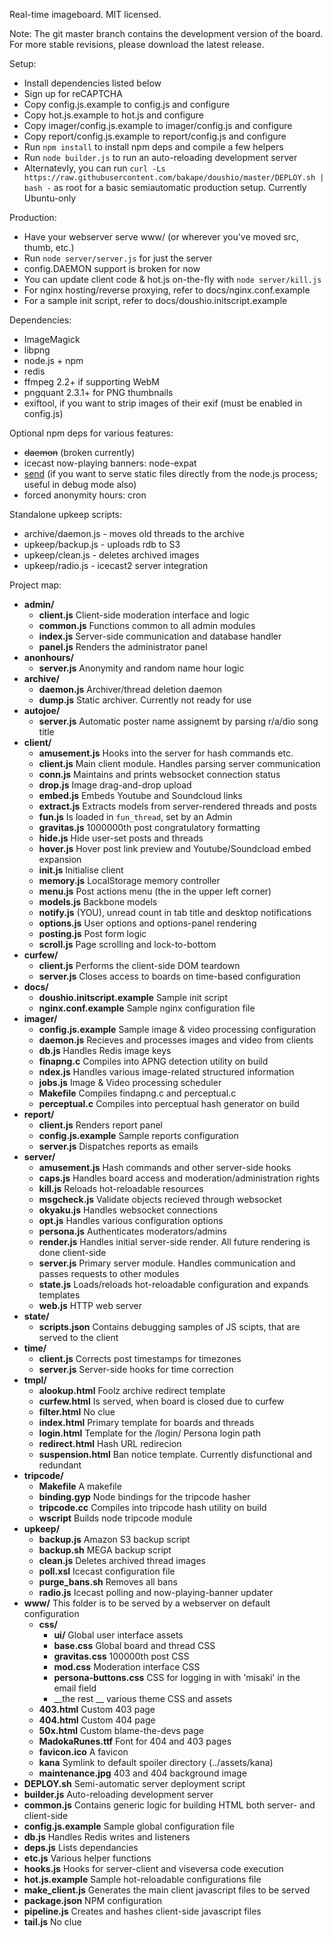 Real-time imageboard.
MIT licensed.

Note: The git master branch contains the development version of the board. For more stable revisions, please download the latest release.

Setup:

* Install dependencies listed below
* Sign up for reCAPTCHA
* Copy config.js.example to config.js and configure
* Copy hot.js.example to hot.js and configure
* Copy imager/config.js.example to imager/config.js and configure
* Copy report/config.js.example to report/config.js and configure
* Run `npm install` to install npm deps and compile a few helpers
* Run `node builder.js` to run an auto-reloading development server
* Alternatevly, you can run `curl -Ls https://raw.githubusercontent.com/bakape/doushio/master/DEPLOY.sh | bash -`
	as root for a basic semiautomatic production setup. Currently Ubuntu-only

Production:

* Have your webserver serve www/ (or wherever you've moved src, thumb, etc.)
* Run `node server/server.js` for just the server
* config.DAEMON support is broken for now
* You can update client code & hot.js on-the-fly with `node server/kill.js`
* For nginx hosting/reverse proxying, refer to docs/nginx.conf.example
* For a sample init script, refer to docs/doushio.initscript.example

Dependencies:

* ImageMagick
* libpng
* node.js + npm
* redis
* ffmpeg 2.2+ if supporting WebM
* pngquant  2.3.1+ for PNG thumbnails
* exiftool, if you want to strip images of their exif (must be enabled in config.js)

Optional npm deps for various features:

* ~~daemon~~ (broken currently)
* icecast now-playing banners: node-expat
* [send](https://github.com/visionmedia/send) (if you want to serve static files directly from the node.js process; useful in debug mode also)
* forced anonymity hours: cron

Standalone upkeep scripts:

* archive/daemon.js - moves old threads to the archive
* upkeep/backup.js - uploads rdb to S3
* upkeep/clean.js - deletes archived images
* upkeep/radio.js - icecast2 server integration

Project map:

* __admin/__
	* __client.js__		Client-side moderation interface and logic
	* __common.js__		Functions common to all admin modules
	* __index.js__		Server-side communication and database handler
	* __panel.js__		Renders the administrator panel
* __anonhours/__
	* __server.js__		Anonymity and random name hour logic
* __archive/__
	* __daemon.js__		Archiver/thread deletion daemon
	* __dump.js__		Static archiver. Currently not ready for use
* __autojoe/__
	* __server.js__		Automatic poster name assignemt by parsing r/a/dio song title
* __client/__
	* __amusement.js__	Hooks into the server for hash commands etc.
	* __client.js__		Main client module. Handles parsing server communication
	* __conn.js__		Maintains and prints websocket connection status
	* __drop.js__		Image drag-and-drop upload
	* __embed.js__		Embeds Youtube and Soundcloud links
	* __extract.js__	Extracts models from server-rendered threads and posts
	* __fun.js__		Is loaded in `fun_thread`, set by an Admin
	* __gravitas.js__	1000000th post congratulatory formatting
	* __hide.js__		Hide user-set posts and threads
	* __hover.js__		Hover post link preview and Youtube/Soundcload embed expansion
	* __init.js__		Initialise client
	* __memory.js__		LocalStorage memory controller
	* __menu.js__		Post actions menu (the in the upper left corner)
	* __models.js__		Backbone models
	* __notify.js__		(YOU), unread count in tab title and desktop notifications
	* __options.js__	User options and options-panel rendering
	* __posting.js__	Post form logic
	* __scroll.js__		Page scrolling and lock-to-bottom
* __curfew/__
	* __client.js__		Performs the client-side DOM teardown
	* __server.js__		Closes access to boards on time-based configuration
* __docs/__
	* __doushio.initscript.example__	Sample init script
	* __nginx.conf.example__			Sample nginx configuration file
* __imager/__
	* __config.js.example__	Sample image & video processing configuration
	* __daemon.js__			Recieves and processes images and video from clients
	* __db.js__				Handles Redis image keys
	* __finapng.c__			Compiles into APNG detection utility on build
	* __ndex.js__			Handles various image-related structured information
	* __jobs.js__			Image & Video processing scheduler
	* __Makefile__			Compiles findapng.c and perceptual.c
	* __perceptual.c__		Compiles into perceptual hash generator on build
* __report/__
	* __client.js__			Renders report panel
	* __config.js.example__	Sample reports configuration
	* __server.js__			Dispatches reports as emails
* __server/__
	* __amusement.js__	Hash commands and other server-side hooks
	* __caps.js__		Handles board access and moderation/administration rights
	* __kill.js__		Reloads hot-reloadable resources
	* __msgcheck.js__	Validate objects recieved through websocket
	* __okyaku.js__		Handles websocket connections
	* __opt.js__		Handles various configuration options
	* __persona.js__	Authenticates moderators/admins
	* __render.js__		Handles initial server-side render. All future rendering is done client-side
	* __server.js__		Primary server module. Handles communication and passes requests to other modules
	* __state.js__		Loads/reloads hot-reloadable configuration and expands templates
	* __web.js__		HTTP web server
* __state/__
	* __scripts.json__	Contains debugging samples of JS scipts, that are served to the client
* __time/__
	* __client.js__		Corrects post timestamps for timezones
	* __server.js__		Server-side hooks for time correction
* __tmpl/__
	* __alookup.html__		Foolz archive redirect template
	* __curfew.html__		Is served, when board is closed due to curfew
	* __filter.html__		No clue
	* __index.html__		Primary template for boards and threads
	* __login.html__		Template for the /login/ Persona login path
	* __redirect.html__		Hash URL redirecion
	* __suspension.html__	Ban notice template. Currently disfunctional and redundant
* __tripcode/__
	* __Makefile__		A makefile
	* __binding.gyp__	Node bindings for the tripcode hasher
	* __tripcode.cc__	Compiles into tripcode hash utility on build
	* __wscript__		Builds node tripcode module
* __upkeep/__
	* __backup.js__		Amazon S3 backup script
	* __backup.sh__		MEGA backup script
	* __clean.js__		Deletes archived thread images
	* __poll.xsl__		Icecast configuration file
	* __purge_bans.sh__	Removes all bans
	* __radio.js__		Icecast polling and now-playing-banner updater
* __www/__				This folder is to be served by a webserver on default configuration
	* __css/__
		* __ui/__					Global user interface assets
		* __base.css__				Global board and thread CSS
		* __gravitas.css__			100000th post CSS
		* __mod.css__				Moderation interface CSS
		* __persona-buttons.css__	CSS for logging in with 'misaki' in the email field
		* __the rest __				various theme CSS and assets
	* __403.html__				Custom 403 page
	* __404.html__				Custom 404 page
	* __50x.html__				Custom blame-the-devs page
	* __MadokaRunes.ttf__		Font for 404 and 403 pages
	* __favicon.ico__			A favicon
	* __kana__				Symlink to default spoiler directory (../assets/kana)
	* __maintenance.jpg__	403 and 404 background image
* __DEPLOY.sh__				Semi-automatic server deployment script
* __builder.js__			Auto-reloading development server
* __common.js__				Contains generic logic for building HTML both server- and client-side
* __config.js.example__		Sample global configuration file
* __db.js__				Handles Redis writes and listeners
* __deps.js__			Lists dependancies
* __etc.js__			Various helper functions
* __hooks.js__			Hooks for server-client and viseversa code execution
* __hot.js.example__	Sample hot-reloadable configurations file
* __make_client.js__	Generates the main client javascript files to be served
* __package.json__		NPM configuration
* __pipeline.js__		Creates and hashes client-side javascript files
* __tail.js__			No clue
